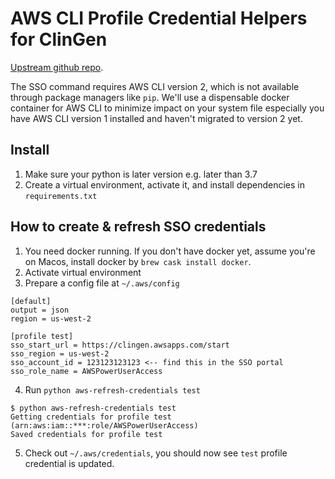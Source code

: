 # AWS CLI Profile Credential Helpers for ClinGen

[Upstream github repo](https://github.com/aws-samples/awscli-profile-credential-helpers).

The SSO command requires AWS CLI version 2, which is not available through package managers like `pip`. We'll use a dispensable docker container for AWS CLI to minimize impact on your system file especially you have AWS CLI version 1 installed and haven't migrated to version 2 yet.

## Install

1. Make sure your python is later version e.g. later than 3.7
1. Create a virtual environment, activate it, and install dependencies in `requirements.txt`

## How to create & refresh SSO credentials

1. You need docker running. If you don't have docker yet, assume you're on Macos, install docker by `brew cask install docker`.
2. Activate virtual environment
3. Prepare a config file at `~/.aws/config`

```
[default]
output = json
region = us-west-2

[profile test]
sso_start_url = https://clingen.awsapps.com/start
sso_region = us-west-2
sso_account_id = 123123123123 <-- find this in the SSO portal
sso_role_name = AWSPowerUserAccess

```

4. Run `python aws-refresh-credentials test`

```
$ python aws-refresh-credentials test
Getting credentials for profile test (arn:aws:iam::***:role/AWSPowerUserAccess)
Saved credentials for profile test
```

5. Check out `~/.aws/credentials`, you should now see `test` profile credential is updated.
